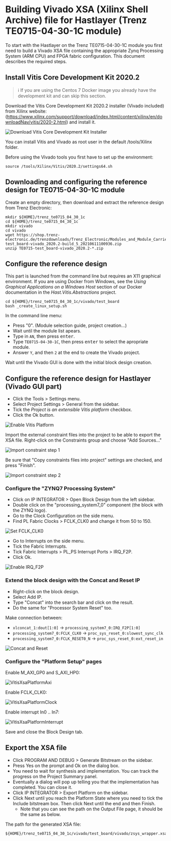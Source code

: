 # Building Vivado XSA (Xilinx Shell Archive) file for Hastlayer (Trenz TE0715-04-30-1C module)

To start with the Hastlayer on the Trenz TE0715-04-30-1C module you first need to build a Vivado XSA file containing the appropriate Zynq Processing System (ARM CPU) and FPGA fabric configuration. This document describes the required steps.

## Install Vitis Core Development Kit 2020.2

> ℹ️ If you are using the Centos 7 Docker image you already have the development kit and can skip this section.

Download the Vitis Core Development Kit 2020.2 installer (Vivado included) from Xilinx website: (https://www.xilinx.com/support/download/index.html/content/xilinx/en/downloadNav/vitis/2020-2.html) and install it. 

![Download Vitis Core Development Kit Installer](Images/VitisDownloadInstaller.png)

You can install Vitis and Vivado as root user in the default /tools/Xilinx folder.

Before using the Vivado tools you first have to set up the environment:

```
source /tools/Xilinx/Vitis/2020.2/settings64.sh
```

## Downloading and configuring the reference design for TE0715-04-30-1C module

Create an empty directory, then download and extract the reference design from Trenz Electronic:

```
mkdir ${HOME}/trenz_te0715_04_30_1c
cd ${HOME}/trenz_te0715_04_30_1c
mkdir vivado
cd vivado
wget https://shop.trenz-electronic.de/trenzdownloads/Trenz_Electronic/Modules_and_Module_Carriers/4x5/TE0715/Reference_Design/2020.2/test_board/TE0715-test_board-vivado_2020.2-build_5_20210611100936.zip
unzip TE0715-test_board-vivado_2020.2-*.zip
```


## Configure the reference design

This part is launched from the command line but requires an X11 graphical environment. If you are using Docker from Windows, see the _Using Graphical Applications on a Windows Host_ section of our Docker documentation in the _Hast.Vitis.Abstractions_ project.

```
cd ${HOME}/trenz_te0715_04_30_1c/vivado/test_board
bash _create_linux_setup.sh
```

In the command line menu: 
- Press "0". (Module selection guide, project creation...)
- Wait until the module list apears.
- Type in `AN`, then press <kbd>enter</kbd>.
- Type `TE0715-04-30-1C`, then press <kbd>enter</kbd> to select the apropriate module.
- Answer `Y`, and then `2` at the end to create the Vivado project.

Wait until the Vivado GUI is done with the initial block design creation.

## Configure the reference design for Hastlayer (Vivado GUI part)

- Click the Tools > Settings menu.
- Select Project Settings > General from the sidebar.
- Tick the _Project is an extensible Vitis platform_ checkbox.
- Click the Ok button.

![Enable Vitis Platform](Images/ZynqXsaVitisPlatform.png)

Import the external constraint files into the project to be able to export the XSA file. Right-click on the Constraints group and choose "Add Sources..."

![Import constraint step 1](Images/ZynqXsaImportConstraints1.png)

Be sure that "Copy constraints files into project" settings are checked, and press "Finish".

![Import constraint step 2](Images/ZynqXsaImportConstraints2.png)

### Configure the "ZYNQ7 Processing System"

* Click on IP INTEGRATOR > Open Block Design from the left sidebar.
* Double click on the "processing_system7_0" component (the block with the ZYNQ logo).
* Go to the Clock Configuration on the side menu.
* Find PL Fabric Clocks > FCLK_CLK0 and change it from 50 to 150.

![Set FCLK_CLK0](Images/ZynqXsaPsFclk0.png)

* Go to Interrupts on the side menu.
* Tick the Fabric Interrupts.
* Tick Fabric Interrupts > PL_PS Interrupt Ports > IRQ_F2P.
* Click Ok.

![Enable IRQ_F2P](Images/ZynqXsaPsIrqF2P.png)

### Extend the block design with the Concat and Reset IP

* Right-click on the block design.
* Select Add IP.
* Type "Concat" into the search bar and click on the result.
* Do the same for "Processor System Reset" too.

Make connection between:

* `xlconcat_1:dout[1:0]` -> `processing_system7_0:IRQ_F2P[1:0]`
* `processing_system7_0:FCLK_CLK0` -> `proc_sys_reset_0:slowest_sync_clk`
* `processing_system7_0:FCLK_RESET0_N` -> `proc_sys_reset_0:ext_reset_in`


![Concat and Reset](Images/ZynqXsaConcatReset.png)

### Configure the "Platform Setup" pages

Enable M_AXI_GP0 and S_AXI_HP0:

![VitisXsaPlatformAxi](Images/ZynqXsaPlatformAxi.png)

Enable FCLK_CLK0:

![VitisXsaPlatformClock](Images/ZynqXsaPlatformClock.png)

Enable interrupt In0 .. In7:

![VitisXsaPlatformInterrupt](Images/ZynqXsaPlatformInterrupt.png)

Save and close the Block Design tab.

## Export the XSA file

* Click PROGRAM AND DEBUG > Generate Bitstream on the sidebar.
* Press Yes on the prompt and Ok on the dialog box.
* You need to wait for synthesis and implementation. You can track the progress on the Project Summary panel.
* Eventually a dialog will pop up telling you that the implementation has completed. You can close it.
* Click IP INTEGRATOR > Export Platform on the sidebar.
* Click Next until you reach the Platform State where you need to tick the Include bitstream box. Then click Next until the end and then Finish.
   * Note that you can see the path on the Output File page, it should be the same as below.

The path for the generated XSA file:

```
${HOME}/trenz_te0715_04_30_1c/vivado/test_board/vivado/zsys_wrapper.xsa
```

